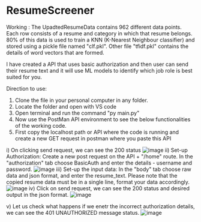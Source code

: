 # ResumeScreener
Working : The UpadtedResumeData contains 962 different data points. Each row consists of a resume and category in which that resume belongs. 80% of this data is used to train a KNN (K-Nearest Neighbour classifier) and stored using a pickle file named "clf.pkl". Other file "tfidf.pkl" contains the details of word vectors that are formed. 

I have created a API that uses basic authorization and then user can send their resume text and it will use ML models to identify which job role is best suited for you.

Direction to use:

1) Clone the file in your personal computer in any folder.
2) Locate the folder and open with VS code
3) Open terminal and run the command "py main.py"
4) Now use the PostMan API environment to see the below functionalities of the working code.
5) First copy the localhost path or API where the code is running and create a new GET request in postman where you paste this API

i) On clicking send request, we can see the 200 status 
![image](https://github.com/dishhaa03/ResumeScreener/assets/110946892/d4e0c862-9789-4354-bfbb-9bc72f35c4e3)
ii) Set-up Authorization: Create a new post request on the API + "/home" route. In the "authorization" tab choose BasicAuth and enter the details - username and password.
![image](https://github.com/dishhaa03/ResumeScreener/assets/110946892/9476d392-21d1-4e6f-8d59-59b4a5461f4e)
iii) Set-up the input data: In the "body" tab choose raw data and json format, and enter the resume_text. Please note that the copied resume data must be in a single line, format your data accordingly.
![image](https://github.com/dishhaa03/ResumeScreener/assets/110946892/df4584a9-5368-46c0-9a80-27a95467acaf)
iv) Click on send request, we can see the 200 status and desired output in the json format.
![image](https://github.com/dishhaa03/ResumeScreener/assets/110946892/f528fbfb-7763-41fa-83ea-cb206e1af4c1)

v) Let us check what happens if we enetr the incorrect authorization details, we can see the 401 UNAUTHORIZED message status.
![image](https://github.com/dishhaa03/ResumeScreener/assets/110946892/e58307b4-3bb5-48ae-8be4-35a906ae6447)

